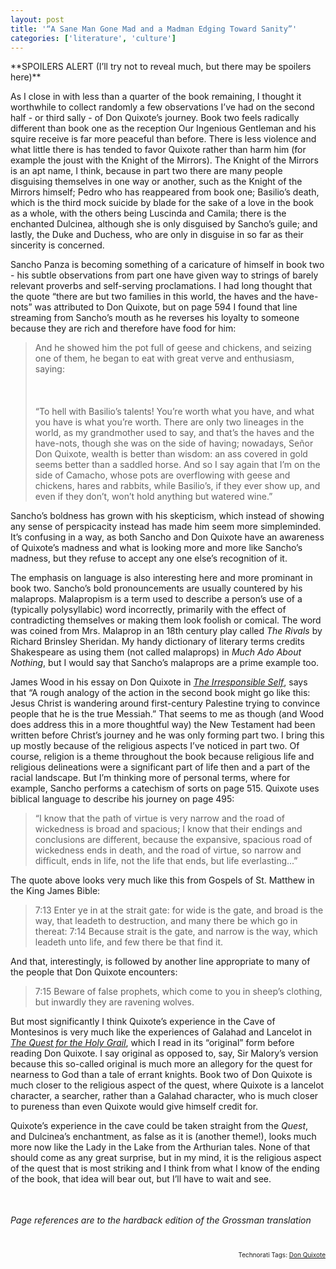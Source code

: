 ```yaml
---
layout: post
title: '“A Sane Man Gone Mad and a Madman Edging Toward Sanity”'
categories: ['literature', 'culture']
---
```

<p>
**SPOILERS ALERT (I&#8217;ll try not to reveal much, but there may be spoilers here)**
<br />
</p><p>
As I close in with less than a quarter of the book remaining, I thought it worthwhile to collect randomly a few observations I&#8217;ve had on the second half - or third sally - of Don Quixote&#8217;s journey. Book two feels radically different than book one as the reception Our Ingenious Gentleman and his squire receive is far more peaceful than before. There is less violence and what little there is has tended to favor Quixote rather than harm him (for example the joust with the Knight of the Mirrors). The Knight of the Mirrors is an apt name, I think, because in part two there are many people disguising themselves in one way or another, such as the Knight of the Mirrors himself; Pedro who has reappeared from book one; Basilio&#8217;s death, which is the third mock suicide by blade for the sake of a love in the book as a whole, with the others being Luscinda and Camila; there is the enchanted Dulcinea, although she is only disguised by Sancho&#8217;s guile; and lastly, the Duke and Duchess, who are only in disguise in so far as their sincerity is concerned.
<br />
</p><p>
Sancho Panza is becoming something of a caricature of himself in book two - his subtle observations from part one have given way to strings of barely relevant proverbs and self-serving proclamations. I had long thought that the quote &#8220;there are but two families in this world, the haves and the have-nots&#8221; was attributed to Don Quixote, but on page 594 I found that line streaming from Sancho&#8217;s mouth as he reverses his loyalty to someone because they are rich and therefore have food for him:
<br />
</p><blockquote><p>
And he showed him the pot full of geese and chickens, and seizing one of them, he began to eat with great verve and enthusiasm, saying:
<br />
<br />
<br />
<br />&#8220;To hell with Basilio&#8217;s talents! You&#8217;re worth what you have, and what you have is what you&#8217;re worth. There are only two lineages in the world, as my grandmother used to say, and that&#8217;s the haves and the have-nots, though she was on the side of having; nowadays, Se&#241;or Don Quixote, wealth is better than wisdom: an ass covered in gold seems better than a saddled horse. And so I say again that I&#8217;m on the side of Camacho, whose pots are overflowing with geese and chickens, hares and rabbits, while Basilio&#8217;s, if they ever show up, and even if they don&#8217;t, won&#8217;t hold anything but watered wine.&#8221;
<br />
</p></blockquote><p>
Sancho&#8217;s boldness has grown with his skepticism, which instead of showing any sense of perspicacity instead has made him seem more simpleminded. It&#8217;s confusing in a way, as both Sancho and Don Quixote have an awareness of Quixote&#8217;s madness and what is looking more and more like Sancho&#8217;s madness, but they refuse to accept any one else&#8217;s recognition of it.
<br />
</p><p>
The emphasis on language is also interesting here and more prominant in book two. Sancho&#8217;s bold pronouncements are usually countered by his malaprops. Malapropism is a term used to describe a person&#8217;s use of a (typically polysyllabic) word incorrectly, primarily with the effect of contradicting themselves or making them look foolish or comical. The word was coined from Mrs. Malaprop in an 18th century play called <em>The Rivals</em> by Richard Brinsley Sheridan. My handy dictionary of literary terms credits Shakespeare as using them (not called malaprops) in <em>Much Ado About Nothing</em>, but I would say that Sancho&#8217;s malaprops are a prime example too.
<br />
</p><p>
James Wood in his essay on Don Quixote in <em><a href="http://www.amazon.com/exec/obidos/redirect?tag=bookenompolic-20%26link_code=xm2%26camp=2025%26creative=165953%26path=http://www.amazon.com/gp/redirect.html%253fASIN=0374177376%2526tag=bookenompolic-20%2526lcode=xm2%2526cID=2025%2526ccmID=165953%2526location=/o/ASIN/0374177376%25253FSubscriptionId=02ZH6J1W0649DTNS6002" class="floatimgleft" id="2025%2526ccmID=165953%2526location=/o/ASIN/0374177376%25253FSubscriptionId=02ZH6J1W0649DTNS6002">The Irresponsible Self</a></em>, says that &#8220;A rough analogy of the action in the second book might go like this: Jesus Christ is wandering around first-century Palestine trying to convince people that he is the true Messiah.&#8221; That seems to me as though (and Wood does address this in a more thoughtful way) the New Testament had been written before Christ&#8217;s journey and he was only forming part two. I bring this up mostly because of the religious aspects I&#8217;ve noticed in part two. Of course, religion is a theme throughout the book because religious life and religious delineations were a significant part of life then and a part of the racial landscape. But I&#8217;m thinking more of personal terms, where for example, Sancho performs a catechism of sorts on page 515. Quixote uses biblical language to describe his journey on page 495:
<br />
</p><blockquote><p>
&#8220;I know that the path of virtue is very narrow and the road of wickedness is broad and spacious; I know that their endings and conclusions are different, because the expansive, spacious road of wickedness ends in death, and the road of virtue, so narrow and difficult, ends in life, not the life that ends, but life everlasting...&#8221;
<br />
</p></blockquote><p>
The quote above looks very much like this from Gospels of St. Matthew in the King James Bible:
<br />
</p><blockquote><p>
7:13 Enter ye in at the strait gate: for wide is the gate, and broad is the way, that leadeth to destruction, and many there be which go in thereat: 7:14 Because strait is the gate, and narrow is the way, which leadeth unto life, and few there be that find it.
<br />
</p></blockquote><p>
And that, interestingly, is followed by another line appropriate to many of the people that Don Quixote encounters:
<br />
</p><blockquote><p>
7:15 Beware of false prophets, which come to you in sheep&#8217;s clothing, but inwardly they are ravening wolves.
<br />
</p></blockquote><p>
But most significantly I think Quixote&#8217;s experience in the Cave of Montesinos is very much like the experiences of Galahad and Lancelot in <em><a href="http://www.amazon.com/exec/obidos/redirect?tag=bookenompolic-20%26link_code=xm2%26camp=2025%26creative=165953%26path=http://www.amazon.com/gp/redirect.html%253fASIN=0140442200%2526tag=bookenompolic-20%2526lcode=xm2%2526cID=2025%2526ccmID=165953%2526location=/o/ASIN/0140442200%25253FSubscriptionId=02ZH6J1W0649DTNS6002" class="floatimgleft" id="2025%2526ccmID=165953%2526location=/o/ASIN/0140442200%25253FSubscriptionId=02ZH6J1W0649DTNS6002">The Quest for the Holy Grail</a></em>, which I read in its &#8220;original&#8221; form before reading Don Quixote. I say original as opposed to, say, Sir Malory&#8217;s version because this so-called original is much more an allegory for the quest for nearness to God than a tale of errant knights. Book two of Don Quixote is much closer to the religious aspect of the quest, where Quixote is a lancelot character, a searcher, rather than a Galahad character, who is much closer to pureness than even Quixote would give himself credit for.
<br />
</p><p>
Quixote&#8217;s experience in the cave could be taken straight from the <em>Quest</em>, and Dulcinea&#8217;s enchantment, as false as it is (another theme!), looks much more now like the Lady in the Lake from the Arthurian tales. None of that should come as any great surprise, but in my mind, it is the religious aspect of the quest that is most striking and I think from what I know of the ending of the book, that idea will bear out, but I&#8217;ll have to wait and see.
<br />
</p><p>
<img src="http://www.chekhovsmistress.com/images/spacer-3.gif" height="1" width="1" border="0" hspace="25" vspace="10" alt="Spacer-3" />
<br />
</p><p>
<em>Page references are to the hardback edition of the Grossman translation</em>
<br />
</p>
<br />
<!-- technorati tags start --><p style="text-align:right;font-size:10px">Technorati Tags: <a href="http://technorati.com/tag/Don Quixote" rel="tag">Don Quixote</a></p><!-- technorati tags end -->

